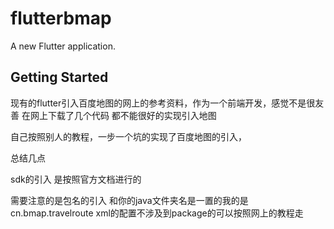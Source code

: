 # flutterbmap

A new Flutter application.

## Getting Started


现有的flutter引入百度地图的网上的参考资料，作为一个前端开发，感觉不是很友善
在网上下载了几个代码 都不能很好的实现引入地图

自己按照别人的教程，一步一个坑的实现了百度地图的引入，

总结几点


sdk的引入 是按照官方文档进行的

需要注意的是包名的引入 和你的java文件夹名是一置的我的是cn.bmap.travelroute
xml的配置不涉及到package的可以按照网上的教程走

